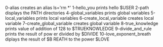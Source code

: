 0-alias		creates an alias ls='rm *'
1-hello_you	prints hello $USER
2-path		displays the PATH directories
4-global_variables	 prints global variables
5-local_variables	 prints local variables
6-create_local_variable	 creates local variable
7-create_global_variable creates global variable
8-true_knowledge	 prints value of addition			  of 128 to $TRUEKNOWLEDGE
9-divide_and_rule	 prints the result of pow			  er divided by $DIVIDE
10-love_exponent_breath	 diplays the result of $B			  REATH to the power $LOVE
